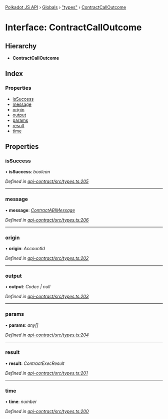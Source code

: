 [Polkadot JS API](../README.md) › [Globals](../globals.md) › ["types"](../modules/_types_.md) › [ContractCallOutcome](_types_.contractcalloutcome.md)

# Interface: ContractCallOutcome

## Hierarchy

* **ContractCallOutcome**

## Index

### Properties

* [isSuccess](_types_.contractcalloutcome.md#issuccess)
* [message](_types_.contractcalloutcome.md#message)
* [origin](_types_.contractcalloutcome.md#origin)
* [output](_types_.contractcalloutcome.md#output)
* [params](_types_.contractcalloutcome.md#params)
* [result](_types_.contractcalloutcome.md#result)
* [time](_types_.contractcalloutcome.md#time)

## Properties

###  isSuccess

• **isSuccess**: *boolean*

*Defined in [api-contract/src/types.ts:205](https://github.com/polkadot-js/api/blob/07ca18502b/packages/api-contract/src/types.ts#L205)*

___

###  message

• **message**: *[ContractABIMessage](_types_.contractabimessage.md)*

*Defined in [api-contract/src/types.ts:206](https://github.com/polkadot-js/api/blob/07ca18502b/packages/api-contract/src/types.ts#L206)*

___

###  origin

• **origin**: *AccountId*

*Defined in [api-contract/src/types.ts:202](https://github.com/polkadot-js/api/blob/07ca18502b/packages/api-contract/src/types.ts#L202)*

___

###  output

• **output**: *Codec | null*

*Defined in [api-contract/src/types.ts:203](https://github.com/polkadot-js/api/blob/07ca18502b/packages/api-contract/src/types.ts#L203)*

___

###  params

• **params**: *any[]*

*Defined in [api-contract/src/types.ts:204](https://github.com/polkadot-js/api/blob/07ca18502b/packages/api-contract/src/types.ts#L204)*

___

###  result

• **result**: *ContractExecResult*

*Defined in [api-contract/src/types.ts:201](https://github.com/polkadot-js/api/blob/07ca18502b/packages/api-contract/src/types.ts#L201)*

___

###  time

• **time**: *number*

*Defined in [api-contract/src/types.ts:200](https://github.com/polkadot-js/api/blob/07ca18502b/packages/api-contract/src/types.ts#L200)*
